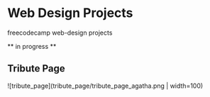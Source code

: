 # Web Design Projects

freecodecamp web-design projects

** in progress **

## Tribute Page

![tribute_page](tribute_page/tribute_page_agatha.png | width=100)
